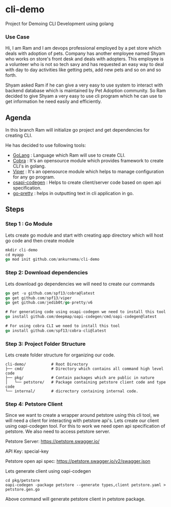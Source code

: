 # cli-demo
Project for Demoing CLI Development using golang

### Use Case

Hi, I am Ram and I am devops professional employed by a pet store which deals with adoption of pets. 
Company has another employee named Shyam who works on store's front desk and deals with adopters. 
This employee is a volunteer who is not so tech savy and has requested an easy way to deal with day to day activities 
like getting pets, add new pets and so on and so forth.

Shyam asked Ram if he can give a very easy to use system to interact with backend database which is maintained by
Pet Adoption community. So Ram decided to give Shyam a very easy to use cli program which he can use to get information
he need easily and efficiently.

## Agenda

In this branch Ram will initialize go project and get dependencies for creating CLI.

He has decided to use following tools:

* [GoLang](https://go.dev/) : Language which Ram will use to create CLI.
* [Cobra](https://github.com/spf13/cobra) : It's an opensource module which provides framework to create CLI's in golang.
* [Viper](https://github.com/spf13/viper) : It's an opensource module which helps to manage configuration for any go program.
* [osapi-codegen](https://github.com/deepmap/oapi-codegen) : Helps to create client/server code based on open api specification.
* [go-pretty]([https://github.com/jedib0t/go-pretty) : helps in outputting text in cli application in go.

## Steps

### Step 1 : Go Module

Lets create go module and start with creating app directory which will host go code and then create module

```go
mkdir cli-demo
cd myapp
go mod init github.com/ankurnema/cli-demo
```

### Step 2: Download dependencies

Lets download go dependencies we will need to create our commands

```go
go get -u github.com/spf13/cobra@latest
go get github.com/spf13/viper
go get github.com/jedib0t/go-pretty/v6

# For generating code using osapi-codegen we need to install this tool
go install github.com/deepmap/oapi-codegen/cmd/oapi-codegen@latest

# For using cobra CLI we need to install this tool
go install github.com/spf13/cobra-cli@latest
```

### Step 3: Project Folder Structure

Lets create folder structure for organizing our code.

```text
cli-demo/           # Root Directory
├── cmd/            # Directory which contains all command high level code
├── pkg/            # Contain packages which are public in nature
│   └── petstore/   # Package containing petstore client code and type code
└── internal/       # dicrectory containing internal code.
```

### Step 4: Petstore Client

Since we want to create a wrapper around petstore using this cli tool, we will need a client for interacting with 
petstore api's. Lets create our client using oapi-codegen tool. For this to work we need open api specification of
petstore. We also need to access petstore server.

Petstore Server: https://petstore.swagger.io/

API Key: special-key

Petstore open api spec: https://petstore.swagger.io/v2/swagger.json 

Lets generate client using oapi-codegen

```shell
cd pkg/petstore
oapi-codegen -package petstore --generate types,client petstore.yaml > petstore.gen.go
```

Above command will generate petstore client in petstore package.